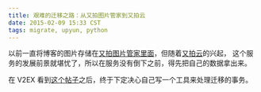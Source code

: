 ```yaml
---
title: 艰难的迁移之路：从又拍图片管家到又拍云
date: 2015-02-09 15:33 CST
tags: migrate, upyun, python
---
```


以前一直将博客的图片存储在[又拍图片管家里面][1]，但随着[又拍云][1]的兴起，
这个服务的发展前景就堪忧了，所以在服务没有倒下之前，得先把自己的数据拿出来。

在 V2EX 看到[这个帖子][3]之后，终于下定决心自己写一个工具来处理迁移的事务。


[1]: http://v.yupoo.com/
[2]: https://www.upyun.com/index.html
[3]: https://v2ex.com/t/161223